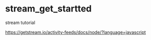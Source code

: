 # stream_get_startted
stream tutorial

https://getstream.io/activity-feeds/docs/node/?language=javascript
